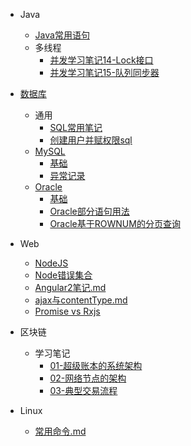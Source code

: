 - Java
    - [Java常用语句](Java/Java常用语句.md)
    - 多线程
        - [并发学习笔记14-Lock接口](Java/concurrence/并发学习笔记14-Lock接口.md)
        - [并发学习笔记15-队列同步器](Java/concurrence/并发学习笔记15-队列同步器.md)
- [数据库](SQL/README.md)
    - 通用
        - [SQL常用笔记](SQL/SQL常用笔记.md)
        - [创建用户并赋权限sql](SQL/创建用户并赋权限sql.md)
    - [MySQL](SQL/MySQL/README.md)
        - [基础](SQL/MySQL/基础.md)
        - [异常记录](SQL/MySQL/异常记录.md)
    - [Oracle](SQL/Oracle/README.md)
        - [基础](SQL/Oracle/基础.md)
        - [Oracle部分语句用法](SQL/Oracle/Oracle部分语句用法.md)
        - [Oracle基于ROWNUM的分页查询](SQL/Oracle/Oracle基于ROWNUM的分页查询.md)
- Web
    - [NodeJS](Web/NodeJS.md)
    - [Node错误集合](Web/Node错误集合.md)
    - [Angular2笔记.md](Web/Angular2笔记.md)
    - [ajax与contentType.md](Web/ajax与contentType.md)
    - [Promise vs Rxjs](Web/Promise%20vs%20Rxjs.md)
- 区块链
    - 学习笔记
        - [01-超级账本的系统架构](Blockchain/Hyperledger-Fabric-biji/学习笔记01-超级账本的系统架构.md)
        - [02-网络节点的架构](Blockchain/Hyperledger-Fabric-biji/学习笔记02-网络节点的架构.md)
        - [03-典型交易流程](Blockchain/Hyperledger-Fabric-biji/学习笔记03-典型交易流程.md)

- Linux
    - [常用命令.md](Linux/常用命令.md)